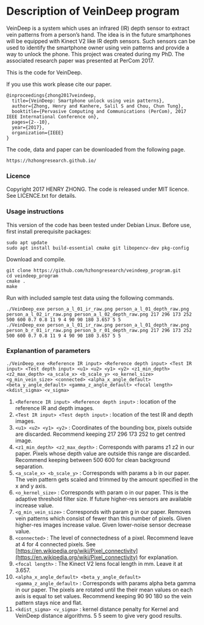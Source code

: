 # Description of VeinDeep program

VeinDeep is a system which uses an infrared (IR) depth sensor to extract vein patterns from a person’s hand. The idea is in the future smartphones will be equipped with Kinect V2 like IR depth sensors. Such sensors can be used to identify the smartphone owner using vein patterns and provide a way to unlock the phone. This project was created during my PhD. The associated research paper was presented at PerCom 2017.

This is the code for VeinDeep.

If you use this work please cite our paper.

```
@inproceedings{zhong2017veindeep,
  title={VeinDeep: Smartphone unlock using vein patterns},
  author={Zhong, Henry and Kanhere, Salil S and Chou, Chun Tung},
  booktitle={Pervasive Computing and Communications (PerCom), 2017 IEEE International Conference on},
  pages={2--10},
  year={2017},
  organization={IEEE}
}
```

The code, data and paper can be downloaded from the following page.

```
https://hzhongresearch.github.io/
```

### Licence
Copyright 2017 HENRY ZHONG. The code is released under MIT licence. See LICENCE.txt for details.

### Usage instructions
This version of the code has been tested under Debian Linux. Before use, first install prerequisite packages:

```
sudo apt update
sudo apt install build-essential cmake git libopencv-dev pkg-config
```

Download and compile.

```
git clone https://github.com/hzhongresearch/veindeep_program.git
cd veindeep_program
cmake .
make
```

Run with included sample test data using the following commands.

```
./VeinDeep_exe person_a_l_01_ir_raw.png person_a_l_01_depth_raw.png person_a_l_02_ir_raw.png person_a_l_02_depth_raw.png 217 296 173 252 500 600 0.7 0.8 11 9 4 90 90 180 3.657 5 5
./VeinDeep_exe person_a_l_01_ir_raw.png person_a_l_01_depth_raw.png person_b_r_01_ir_raw.png person_b_r_01_depth_raw.png 217 296 173 252 500 600 0.7 0.8 11 9 4 90 90 180 3.657 5 5
```

### Explanantion of parameters
```
./VeinDeep_exe <Reference IR input> <Reference depth input> <Test IR input> <Test depth input> <u1> <u2> <y1> <y2> <z1_min_depth> <z2_max_depth> <a_scale_x> <b_scale_y> <o_kernel_size> <g_min_vein_size> <connected> <alpha_x_angle_default> <beta_y_angle_default> <gamma_z_angle_default> <focal length> <kdist_sigma> <v_sigma>
```

1. ```<Reference IR input> <Reference depth input>``` : location of the reference IR and depth images.
2. ```<Test IR input> <Test depth input>``` : location of the test IR and depth images.
3. ```<u1> <u2> <y1> <y2>``` : Coordinates of the bounding box, pixels outside are discarded. Recommend keeping 217 296 173 252 to get centred image.
4. ```<z1_min_depth> <z2_max_depth>``` : Corresponds with params z1 z2 in our paper. Pixels whose depth value are outside this range are discarded. Recommend keeping between 500 600 for clean background separation.
5. ```<a_scale_x> <b_scale_y>``` : Corresponds with params a b in our paper. The vein pattern gets scaled and trimmed by the amount specified in the x and y axis.
6. ```<o_kernel_size>``` : Corresponds with param o in our paper. This is the adaptive threshold filter size. If future higher-res sensors are available increase value.
7. ```<g_min_vein_size>``` : Corresponds with param g in our paper. Removes vein patterns which consist of fewer than this number of pixels. Given higher-res images increase value. Given lower-noise sensor decrease value.
8. ```<connected>``` : The level of connectedness of a pixel. Recommend leave at 4 for 4 connected pixels. See [https://en.wikipedia.org/wiki/Pixel_connectivity](https://en.wikipedia.org/wiki/Pixel_connectivity) for explanation.
9. ```<focal length>``` : The Kinect V2 lens focal length in mm. Leave it at 3.657.
10. ```<alpha_x_angle_default> <beta_y_angle_default> <gamma_z_angle_default>``` : Corresponds with params alpha beta gamma in our paper. The pixels are rotated until the their mean values on each axis is equal to set values. Recommend keeping 90 90 180 so the vein pattern stays nice and flat. 
11. ```<kdist_sigma> <v_sigma>``` : kernel distance penalty for Kernel and VeinDeep distance algorithms. 5 5 seem to give very good results.
